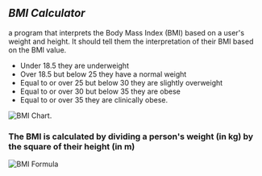 ## **_BMI Calculator_**

a program that interprets the Body Mass Index (BMI) based on a user's weight and height.
It should tell them the interpretation of their BMI based on the BMI value.
*	Under 18.5 they are underweight
*	Over 18.5 but below 25 they have a normal weight
*	Equal to or over 25 but below 30 they are slightly overweight
*	Equal to or over 30 but below 35 they are obese
*	Equal to or over 35 they are clinically obese.

  ![BMI Chart.](https://www.healthequalsfreedom.com/wp-content/uploads/2019/03/BMI-Chart.gif)

### The BMI is calculated by dividing a person's weight (in kg) by the square of their height (in m)
![BMI Formula](https://www.thecalculatorsite.com/images/health/bmi-formula.png?ezimgfmt=ng%3Awebp%2Fngcb28%2Frs%3Adevice%2Frscb28-1)
